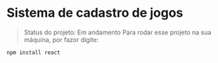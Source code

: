 # Sistema de cadastro de jogos
> Status do projeto: Em andamento
Para rodar esse projeto na sua máquina, por fazor digite:
```
npm install react
```
